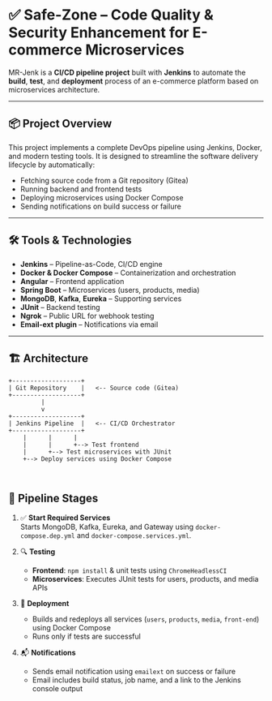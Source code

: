 # ✅ Safe-Zone – Code Quality & Security Enhancement for E-commerce Microservices

MR-Jenk is a **CI/CD pipeline project** built with **Jenkins** to automate the **build**, **test**, and **deployment** process of an e-commerce platform based on microservices architecture.

---

## 📦 Project Overview

This project implements a complete DevOps pipeline using Jenkins, Docker, and modern testing tools. It is designed to streamline the software delivery lifecycle by automatically:

- Fetching source code from a Git repository (Gitea)
- Running backend and frontend tests
- Deploying microservices using Docker Compose
- Sending notifications on build success or failure

---

## 🛠️ Tools & Technologies

- **Jenkins** – Pipeline-as-Code, CI/CD engine
- **Docker & Docker Compose** – Containerization and orchestration
- **Angular** – Frontend application
- **Spring Boot** – Microservices (users, products, media)
- **MongoDB**, **Kafka**, **Eureka** – Supporting services
- **JUnit** – Backend testing
- **Ngrok** – Public URL for webhook testing
- **Email-ext plugin** – Notifications via email

---

## 🏗️ Architecture

```text
+-------------------+
| Git Repository    |   <-- Source code (Gitea)
+-------------------+
         |
         v
+-------------------+
| Jenkins Pipeline  |   <-- CI/CD Orchestrator
+-------------------+
    |      |      |
    |      |      +--> Test frontend
    |      +--> Test microservices with JUnit
    +--> Deploy services using Docker Compose



```

## 🚀 Pipeline Stages

1. ✅ **Start Required Services**  
   Starts MongoDB, Kafka, Eureka, and Gateway using `docker-compose.dep.yml` and `docker-compose.services.yml`.

2. 🔍 **Testing**  
   - **Frontend**: `npm install` & unit tests using `ChromeHeadlessCI`  
   - **Microservices**: Executes JUnit tests for users, products, and media APIs

3. 🧱 **Deployment**  
   - Builds and redeploys all services (`users`, `products`, `media`, `front-end`) using Docker Compose  
   - Runs only if tests are successful

4. 📬 **Notifications**  
   - Sends email notification using `emailext` on success or failure  
   - Email includes build status, job name, and a link to the Jenkins console output
